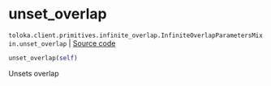 # unset_overlap
`toloka.client.primitives.infinite_overlap.InfiniteOverlapParametersMixin.unset_overlap` | [Source code](https://github.com/Toloka/toloka-kit/blob/v1.0.2/src/client/primitives/infinite_overlap.py#L38)

```python
unset_overlap(self)
```

Unsets overlap

